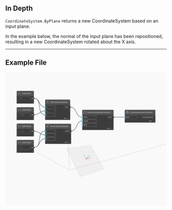 ## In Depth
`CoordinateSystem.ByPlane` returns a new CoordinateSystem based on an input plane. 

In the example below, the normal of the input plane has been repositioned, resulting in a new CoordinateSystem rotated about the X axis.

___
## Example File

![ByPlane](./Autodesk.DesignScript.Geometry.CoordinateSystem.ByPlane_img.jpg)

